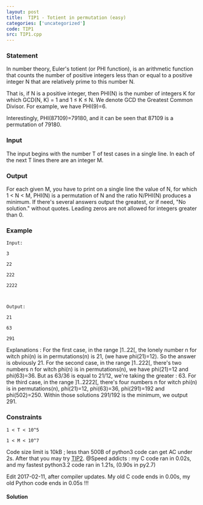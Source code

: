 ```yaml
---
layout: post
title:  TIP1 - Totient in permutation (easy)
categories: ['uncategorized']
code: TIP1
src: TIP1.cpp
---
```


### **Statement**

In number theory, Euler's totient (or PHI function), is an arithmetic function
that counts the number of positive integers less than or equal to a positive
integer N that are relatively prime to this number N.

That is, if N is a positive integer, then PHI(N) is the number of integers K
for which GCD(N, K) = 1 and 1 ≤ K ≤ N. We denote GCD the Greatest Common
Divisor. For example, we have PHI(9)=6.

Interestingly, PHI(87109)=79180, and it can be seen that 87109 is a
permutation of 79180.

### Input

The input begins with the number T of test cases in a single line. In each of
the next T lines there are an integer M.

### Output

For each given M, you have to print on a single line the value of N, for which
1 < N < M, PHI(N) is a permutation of N and the ratio N/PHI(N) produces a
minimum. If there's several answers output the greatest, or if need, "No
solution." without quotes. Leading zeros are not allowed for integers greater
than 0.

### Example

    
    
    Input:
    3
    22
    222
    2222
    
    Output:
    21
    63
    291
    

Explanations : For the first case, in the range ]1..22[, the lonely number
n for witch phi(n) is in permutations(n) is 21, (we have phi(21)=12). So the
answer is obviously 21. For the second case, in the range ]1..222[, there's
two numbers n for witch phi(n) is in permutations(n), we have phi(21)=12 and
phi(63)=36. But as 63/36 is equal to 21/12, we're taking the greater : 63. For
the third case, in the range ]1..2222[, there's four numbers n for witch
phi(n) is in permutations(n), phi(21)=12, phi(63)=36, phi(291)=192 and
phi(502)=250. Within those solutions 291/192 is the minimum, we output 291.

### Constraints

    
    
    1 < T < 10^5
    1 < M < 10^7
    

Code size limit is 10kB ; less than 500B of python3 code can get AC under 2s.
After that you may try [TIP2](http://www.spoj.com/problems/TIP2/). @Speed
addicts : my C code ran in 0.02s, and my fastest python3.2 code ran in 1.21s,
(0.90s in py2.7)

Edit 2017-02-11, after compiler updates. My old C code ends in 0.00s, my old
Python code ends in 0.05s !!!



#### **Solution**



